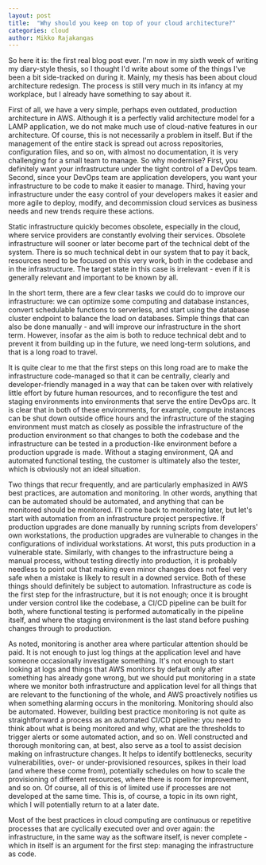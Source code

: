```yaml
---
layout: post
title:  "Why should you keep on top of your cloud architecture?"
categories: cloud
author: Mikko Rajakangas
---
```

So here it is: the first real blog post ever. I'm now in my sixth week of writing
my diary-style thesis, so I thought I'd write about some of the things I've been
a bit side-tracked on during it. Mainly, my thesis has been about cloud architecture
redesign. The process is still very much in its infancy at my workplace, but I
already have something to say about it.

<!--excerpt-->

First of all, we have a very simple, perhaps even outdated, production architecture
in AWS. Although it is a perfectly valid architecture model for a LAMP application,
we do not make much use of cloud-native features in our architecture. Of course,
this is not necessarily a problem in itself. But if the management of the entire
stack is spread out across repositories, configuration files, and so on, with
almost no documentation, it is very challenging for a small team to manage. So
why modernise? First, you definitely want your infrastructure under the tight
control of a DevOps team. Second, since your DevOps team are application developers,
you want your infrastructure to be code to make it easier to manage. Third, having
your infrastructure under the easy control of your developers makes it easier
and more agile to deploy, modify, and decommission cloud services as business
needs and new trends require these actions.

Static infrastructure quickly becomes obsolete, especially in the cloud, where
service providers are constantly evolving their services. Obsolete infrastructure
will sooner or later become part of the technical debt of the system. There is
so much technical debt in our system that to pay it back, resources need to be
focused on this very work, both in the codebase and in the infrastructure. The
target state in this case is irrelevant - even if it is generally relevant and
important to be known by all.

In the short term, there are a few clear tasks we could do to improve our infrastructure:
we can optimize some computing and database instances, convert schedulable functions
to serverless, and start using the database cluster endpoint to balance the load
on databases. Simple things that can also be done manually - and will improve our
infrastructure in the short term. However, insofar as the aim is both to reduce
technical debt and to prevent it from building up in the future, we need long-term
solutions, and that is a long road to travel.

It is quite clear to me that the first steps on this long road are to make the
infrastructure code-managed so that it can be centrally, clearly and developer-friendly
managed in a way that can be taken over with relatively little effort by future
human resources, and to reconfigure the test and staging environments into environments
that serve the entire DevOps arc. It is clear that in both of these environments,
for example, compute instances can be shut down outside office hours and the infrastructure
of the staging environment must match as closely as possible the infrastructure
of the production environment so that changes to both the codebase and the infrastructure
can be tested in a production-like environment before a production upgrade is made.
Without a staging environment, QA and automated functional testing, the customer
is ultimately also the tester, which is obviously not an ideal situation.

Two things that recur frequently, and are particularly emphasized in AWS best
practices, are automation and monitoring. In other words, anything that can be
automated should be automated, and anything that can be monitored should be monitored.
I'll come back to monitoring later, but let's start with automation from an infrastructure
project perspective. If production upgrades are done manually by running scripts
from developers' own workstations, the production upgrades are vulnerable to changes
in the configurations of individual workstations. At worst, this puts production
in a vulnerable state. Similarly, with changes to the infrastructure being a manual
process, without testing directly into production, it is probably needless to point
out that making even minor changes does not feel very safe when a mistake is
likely to result in a downed service. Both of these things should definitely
be subject to automation. Infrastructure as code is the first step for the infrastructure,
but it is not enough; once it is brought under version control like the codebase,
a CI/CD pipeline can be built for both, where functional testing is performed
automatically in the pipeline itself, and where the staging environment is
the last stand before pushing changes through to production.

As noted, monitoring is another area where particular attention should be paid.
It is not enough to just log things at the application level and have someone
occasionally investigate something. It's not enough to start looking at logs and
things that AWS monitors by default only after something has already gone wrong,
but we should put monitoring in a state where we monitor both infrastructure and
application level for all things that are relevant to the functioning of the
whole, and AWS proactively notifies us when something alarming occurs in the
monitoring. Monitoring should also be automated. However, building best practice
monitoring is not quite as straightforward a process as an automated CI/CD pipeline:
you need to think about what is being monitored and why, what are the thresholds
to trigger alerts or some automated action, and so on. Well constructed and thorough
monitoring can, at best, also serve as a tool to assist decision making on infrastructure
changes. It helps to identify bottlenecks, security vulnerabilities, over- or
under-provisioned resources, spikes in their load (and where these come from),
potentially schedules on how to scale the provisioning of different resources,
where there is room for improvement, and so on. Of course, all of this is of limited
use if processes are not developed at the same time. This is, of course, a topic in
its own right, which I will potentially return to at a later date.

Most of the best practices in cloud computing are continuous or repetitive processes
that are cyclically executed over and over again: the infrastructure, in the same way
as the software itself, is never complete - which in itself is an argument
for the first step: managing the infrastructure as code.